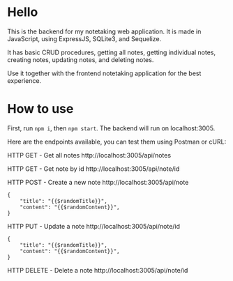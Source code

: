 # Hello

This is the backend for my notetaking web application. It is made in JavaScript, using ExpressJS, SQLite3, and Sequelize.

It has basic CRUD procedures, getting all notes, getting individual notes, creating notes, updating notes, and deleting notes.

Use it together with the frontend notetaking application for the best experience.

# How to use

First, run `npm i`, then `npm start`. The backend will run on localhost:3005.

Here are the endpoints available, you can test them using Postman or cURL:

HTTP GET - Get all notes
http://localhost:3005/api/notes

HTTP GET - Get note by id
http://localhost:3005/api/note/id

HTTP POST - Create a new note
http://localhost:3005/api/note

```
{
    "title": "{{$randomTitle}}",
    "content": "{{$randomContent}}",
}
```

HTTP PUT - Update a note
http://localhost:3005/api/note/id

```
{
    "title": "{{$randomTitle}}",
    "content": "{{$randomContent}}",
}
```

HTTP DELETE - Delete a note
http://localhost:3005/api/note/id
